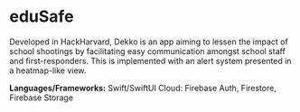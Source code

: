 # eduSafe
Developed in HackHarvard, Dekko is an app aiming to lessen the impact of school shootings by facilitating easy communication amongst school staff and first-responders. This is implemented with an alert system presented in a heatmap-like view.

**Languages/Frameworks:** Swift/SwiftUI
Cloud: Firebase Auth, Firestore, Firebase Storage
